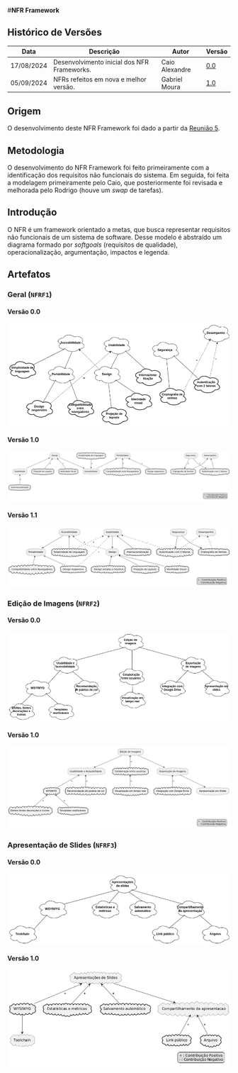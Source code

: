 #__NFR Framework__

## Histórico de Versões

| Data       | Descrição                                   | Autor          | Versão |
|------------|---------------------------------------------|----------------|--------|
| 17/08/2024 | Desenvolvimento inicial dos NFR Frameworks. | Caio Alexandre | [0.0](../../modelagem/nfr-framework.md)    |
| 05/09/2024 | NFRs refeitos em nova e melhor versão. | Gabriel Moura | [1.0](./nfr-framework_corrigido.md)    |

## Origem

O desenvolvimento deste NFR Framework foi dado a partir da
[Reunião 5](../../atas/reuniao05.md).

## Metodologia

O desenvolvimento do NFR Framework foi feito primeiramente com a identificação
dos requisitos não funcionais do sistema. Em seguida, foi feita a modelagem
primeiramente pelo Caio, que posteriormente foi revisada e melhorada pelo
Rodrigo (houve um *swap* de tarefas).

## Introdução

O NFR é um framework orientado a metas, que busca representar requisitos não
funcionais de um sistema de software. Desse modelo é abstraído um diagrama
formado por *softgoals* (requisitos de qualidade), operacionalização,
argumentação, impactos e legenda.

## Artefatos

### Geral (`NFRF1`)

#### Versão 0.0

![NFR Framework - Geral](../../images/nfr-framework/v0.1/geral.png)

#### Versão 1.0

![NFR Framework - Geral](../../images/nfr-framework/v1.0/geral.png)

#### Versão 1.1

![NFR Framework - Geral](../../images/nfr-framework/v1.1/geral.png)

### Edição de Imagens (`NFRF2`)

#### Versão 0.0

![NFR Framework - Edição de Imagens](../../images/nfr-framework/v0.0/edicao-de-imagens.png)

#### Versão 1.0

![NFR Framework - Geral](../../images/nfr-framework/v1.0/edicao-de-imagens.png)

### Apresentação de Slides (`NFRF3`)

#### Versão 0.0

![NFR Framework - Edição de Imagens](../../images/nfr-framework/v0.0/apresentacao-de-slides.png)

#### Versão 1.0

![NFR Framework - Geral](../../images/nfr-framework/v1.0/apresentacao-de-slides.png)
